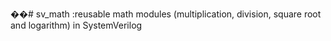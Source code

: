 ��# sv_math
 :reusable math modules  (multiplication, division, square root and logarithm) in SystemVerilog
